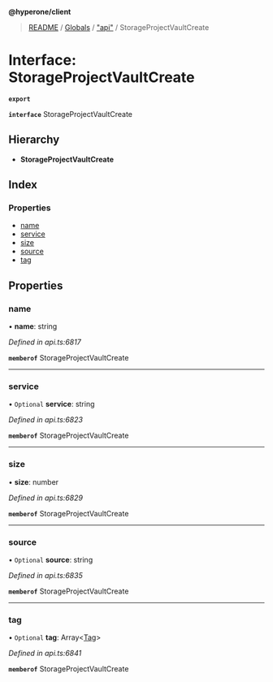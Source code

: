 **@hyperone/client**

> [README](../README.md) / [Globals](../globals.md) / ["api"](../modules/_api_.md) / StorageProjectVaultCreate

# Interface: StorageProjectVaultCreate

**`export`** 

**`interface`** StorageProjectVaultCreate

## Hierarchy

* **StorageProjectVaultCreate**

## Index

### Properties

* [name](_api_.storageprojectvaultcreate.md#name)
* [service](_api_.storageprojectvaultcreate.md#service)
* [size](_api_.storageprojectvaultcreate.md#size)
* [source](_api_.storageprojectvaultcreate.md#source)
* [tag](_api_.storageprojectvaultcreate.md#tag)

## Properties

### name

•  **name**: string

*Defined in api.ts:6817*

**`memberof`** StorageProjectVaultCreate

___

### service

• `Optional` **service**: string

*Defined in api.ts:6823*

**`memberof`** StorageProjectVaultCreate

___

### size

•  **size**: number

*Defined in api.ts:6829*

**`memberof`** StorageProjectVaultCreate

___

### source

• `Optional` **source**: string

*Defined in api.ts:6835*

**`memberof`** StorageProjectVaultCreate

___

### tag

• `Optional` **tag**: Array\<[Tag](_api_.tag.md)>

*Defined in api.ts:6841*

**`memberof`** StorageProjectVaultCreate
